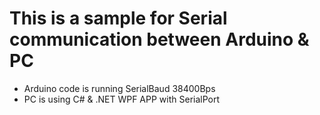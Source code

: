 # This is a sample for Serial communication between Arduino & PC
* Arduino code is running SerialBaud 38400Bps
* PC is using  C# & .NET WPF APP with SerialPort